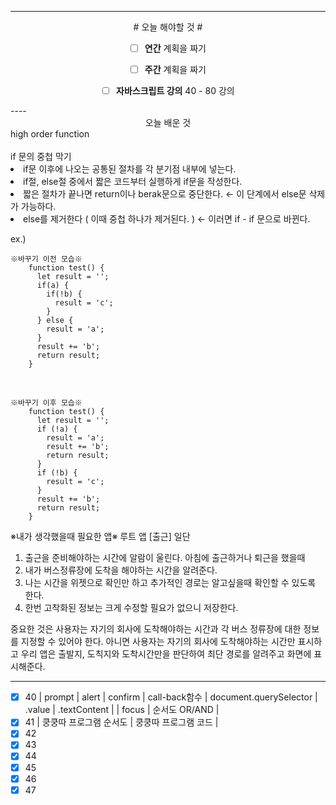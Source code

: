 ----
<div align="center">
# 오늘 해야할 것 #

- [ ] **연간** 계획을 짜기

- [ ] **주간** 계획을 짜기

- [ ] **자바스크립트 강의** 40 - 80 강의
</div>
----

<div align="center">오늘 배운 것 <br>
</div>
high order function <br><br>
if 문의 중첩 막기 <br>
<li> if문 이후에 나오는 공통된 절차를 각 분기점 내부에 넣는다.
<li> if절, else절 중에서 짧은 코드부터 실행하게 if문을 작성한다.
<li> 짧은 절차가 끝나면 return이나 berak문으로 중단한다.  ← 이 단계에서 else문 삭제가 가능하다.
<li> else를 제거한다 ( 이때 중첩 하나가 제거된다. ) ← 이러면 if - if 문으로 바뀐다.

ex.)
```
※바꾸기 이전 모습※
    function test() {
      let result = '';
      if(a) {
        if(!b) {
          result = 'c';
        }
      } else {
        result = 'a';
      }
      result += 'b';
      return result;
    }
```
<br>

```
※바꾸기 이후 모습※
    function test() {
      let result = '';
      if (!a) {
        result = 'a';
        result += 'b';
        return result;
      }
      if (!b) {
        result = 'c';
      }
      result += 'b';
      return result;
    }
```

※내가 생각했을때 필요한 앱※
루트 앱 [출근]
일단
1. 출근을 준비해야하는 시간에 알람이 울린다. 
아침에 출근하거나 퇴근을 했을때 
2. 내가 버스정류장에 도착을 해야하는 시간을 알려준다.
3. 나는 시간을 위젯으로 확인만 하고 추가적인 경로는 알고싶을때 확인할 수 있도록 한다.
4. 한번 고착화된 정보는 크게 수정할 필요가 없으니 저장한다.

중요한 것은 사용자는 자기의 회사에 도착해야하는 시간과 각 버스 정류장에 대한 정보를 지정할 수 있어야 한다. 
아니면 사용자는 자기의 회사에 도착해야하는 시간만 표시하고
우리 앱은 출발지, 도칙지와 도착시간만을 판단하여 최단 경로를 알려주고 화면에 표시해준다.


----
- [x] 40 | prompt | alert | confirm | call-back함수 |  document.querySelector | .value | .textContent | | focus | 순서도 OR/AND |
- [x] 41 | 쿵쿵따 프로그램 순서도 | 쿵쿵따 프로그램 코드 |
- [x] 42 
- [x] 43 
- [x] 44 
- [x] 45 
- [x] 46 
- [x] 47
